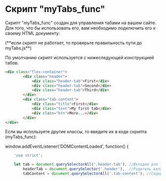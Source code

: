 Скрипт "myTabs_func"
==========================

Скрипт "myTabs_func" создан для управления табами на вашем сайте. Для того, что бы использовать его, вам необходимо подключить его к своему
HTML документу:

<script src="myTabs.js"></script> (**если скрипт не работает, то проверьте правильность пути до myTabs.js**)

По умолчанию скрипт используется с нижеследующей конструкцией табов:
```html
<div class="flex-container">
        <div class="header"> 
            <div class="header-tab">First</div>
            <div class="header-tab">Second</div>
            <div class="header-tab">Third</div>
        </div>
        <div class="tab-content">
            <div class="title">First</div>
            <div class="text">My first tab</div>
            <div class="btn">More...</div>
        </div>
</div>
```    
Если вы используете другие классы, то введите их в коде скрипта (myTabs_func):

window.addEventListener('DOMContentLoaded', function() {
```javascript
    'use strict';

    let tab = document.querySelectorAll('.header-tab'), //Вкладки для табов (header-tab)
        headerTab = document.querySelector('.header'),  //Родитель вкладок (header)
        tabContent = document.querySelectorAll('.tab-content'); //Содержание табов (tab-content)
```


